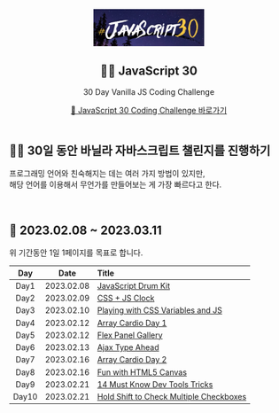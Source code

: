 <div align="center">
  <img width="200px;" src="./images/javascript_30.png"/>
</div>
<h2 align="center">💪🏻 JavaScript 30</h2>
<p align="center">30 Day Vanilla JS Coding Challenge</p>
<div align="center">
    <a href="https://javascript30.com/">🔗 JavaScript 30 Coding Challenge 바로가기</a>
</div>

<br>

## 💪🏻 30일 동안 바닐라 자바스크립트 챌린지를 진행하기

프로그래밍 언어와 친숙해지는 데는 여러 가지 방법이 있지만,  
해당 언어를 이용해서 무언가를 만들어보는 게 가장 빠르다고 한다.

<br>

## 📆 2023.02.08 ~ 2023.03.11

위 기간동안 1일 1페이지를 목표로 합니다.

|  Day  |    Date    | Title                                                                                                       |
| :---: | :--------: | :---------------------------------------------------------------------------------------------------------- |
| Day1  | 2023.02.08 | [JavaScript Drum Kit](https://github.com/mireyhgnay/javascript-30-days/tree/main/Day1)                      |
| Day2  | 2023.02.09 | [CSS + JS Clock](https://github.com/mireyhgnay/javascript-30-days/tree/main/Day2)                           |
| Day3  | 2023.02.10 | [Playing with CSS Variables and JS](https://github.com/mireyhgnay/javascript-30-days/tree/main/Day3)        |
| Day4  | 2023.02.12 | [Array Cardio Day 1](https://github.com/mireyhgnay/javascript-30-days/tree/main/Day4)                       |
| Day5  | 2023.02.12 | [Flex Panel Gallery](https://github.com/mireyhgnay/javascript-30-days/tree/main/Day5)                       |
| Day6  | 2023.02.13 | [Ajax Type Ahead](https://github.com/mireyhgnay/javascript-30-days/tree/main/Day6)                          |
| Day7  | 2023.02.16 | [Array Cardio Day 2](https://github.com/mireyhgnay/javascript-30-days/tree/main/Day7)                       |
| Day8  | 2023.02.16 | [Fun with HTML5 Canvas](https://github.com/mireyhgnay/javascript-30-days/tree/main/Day8)                    |
| Day9  | 2023.02.21 | [14 Must Know Dev Tools Tricks](https://github.com/mireyhgnay/javascript-30-days/tree/main/Day9)            |
| Day10 | 2023.02.21 | [Hold Shift to Check Multiple Checkboxes](https://github.com/mireyhgnay/javascript-30-days/tree/main/Day10) |
